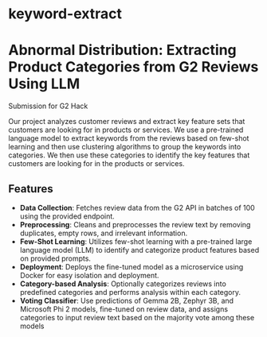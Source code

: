 # keyword-extract
# Abnormal Distribution: Extracting Product Categories from G2 Reviews Using LLM

Submission for G2 Hack

Our project analyzes customer reviews and extract key feature sets that customers are looking for in products or services. We use a pre-trained language model to extract keywords from the reviews based on few-shot learning and then use clustering algorithms to group the keywords into categories. We then use these categories to identify the key features that customers are looking for in the products or services.

## Features

- **Data Collection**: Fetches review data from the G2 API in batches of 100 using the provided endpoint.
- **Preprocessing**: Cleans and preprocesses the review text by removing duplicates, empty rows, and irrelevant information.
- **Few-Shot Learning**: Utilizes few-shot learning with a pre-trained large language model (LLM) to identify and categorize product features based on provided prompts.
- **Deployment**: Deploys the fine-tuned model as a microservice using Docker for easy isolation and deployment.
- **Category-based Analysis**: Optionally categorizes reviews into predefined categories and performs analysis within each category.
- **Voting Classifier**: Use predictions of Gemma 2B, Zephyr 3B, and Microsoft Phi 2 models, fine-tuned on review data, and assigns categories to input review text based on the majority vote among these models
